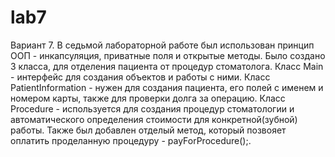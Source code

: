 # lab7
Вариант 7.
В седьмой лабораторной работе был использован принцип ООП - инкапсуляция, приватные поля и открытые методы.
Было создано 3 класса, для отделения пациента от процедур стоматолога.
Класс Main - интерфейс для создания объектов и работы с ними.
Класс PatientInformation - нужен для создания пациента, его полей с именем и номером карты, также для проверки долга за операцию.
Класс Procedure -  используется для создания процедур стоматологии и автоматического определения стоимости для конкретной(зубной) работы.
Также был добавлен отделый метод, который позвояет оплатить проделанную процедуру - payForProcedure();.

